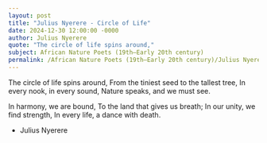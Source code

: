 ```yaml
---
layout: post
title: "Julius Nyerere - Circle of Life"
date: 2024-12-30 12:00:00 -0000
author: Julius Nyerere
quote: "The circle of life spins around,"
subject: African Nature Poets (19th–Early 20th century)
permalink: /African Nature Poets (19th–Early 20th century)/Julius Nyerere/Julius Nyerere - Circle of Life
---
```


The circle of life spins around,
From the tiniest seed to the tallest tree,
In every nook, in every sound,
Nature speaks, and we must see.

In harmony, we are bound,
To the land that gives us breath;
In our unity, we find strength,
In every life, a dance with death.


- Julius Nyerere
